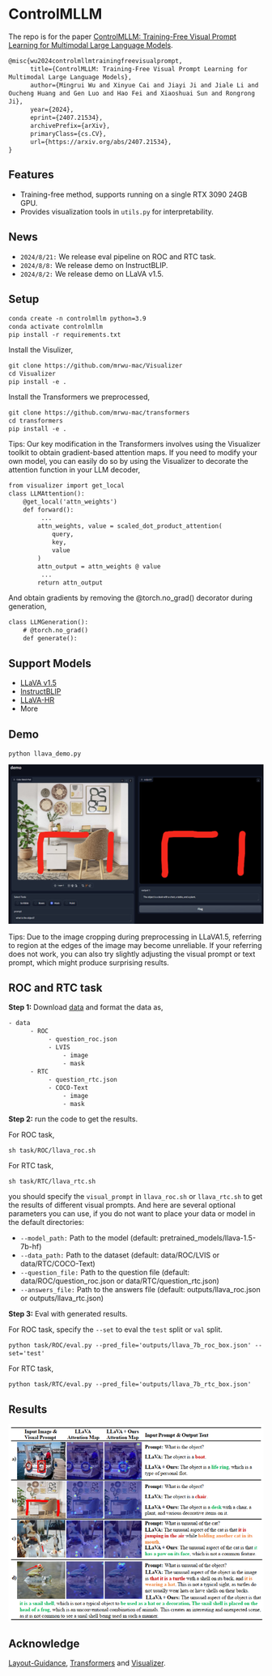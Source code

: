 # ControlMLLM

The repo is for the paper [ControlMLLM: Training-Free Visual Prompt Learning for Multimodal Large Language Models](https://arxiv.org/abs/2407.21534).

```
@misc{wu2024controlmllmtrainingfreevisualprompt,
      title={ControlMLLM: Training-Free Visual Prompt Learning for Multimodal Large Language Models}, 
      author={Mingrui Wu and Xinyue Cai and Jiayi Ji and Jiale Li and Oucheng Huang and Gen Luo and Hao Fei and Xiaoshuai Sun and Rongrong Ji},
      year={2024},
      eprint={2407.21534},
      archivePrefix={arXiv},
      primaryClass={cs.CV},
      url={https://arxiv.org/abs/2407.21534}, 
}
```
## Features
 - Training-free method, supports running on a single RTX 3090 24GB GPU.
 - Provides visualization tools in ```utils.py``` for interpretability.

## News
 - ```2024/8/21:``` We release eval pipeline on ROC and RTC task. 
 - ```2024/8/8:``` We release demo on InstructBLIP.
 - ```2024/8/2:``` We release demo on LLaVA v1.5.

## Setup
```
conda create -n controlmllm python=3.9
conda activate controlmllm
pip install -r requirements.txt
```

Install the Visulizer,
```
git clone https://github.com/mrwu-mac/Visualizer
cd Visualizer
pip install -e .
```
Install the Transformers we preprocessed,
```
git clone https://github.com/mrwu-mac/transformers
cd transformers
pip install -e .
```
Tips: Our key modification in the Transformers involves using the Visualizer toolkit to obtain gradient-based attention maps. If you need to modify your own model, you can easily do so by using the Visualizer to decorate the attention function in your LLM decoder,
```
from visualizer import get_local
class LLMAttention():
    @get_local('attn_weights')
    def forward():
         ...
        attn_weights, value = scaled_dot_product_attention(
            query,
            key,
            value
        )
        attn_output = attn_weights @ value
         ...
        return attn_output
```
And obtain gradients by removing the @torch.no_grad() decorator during generation,
```
class LLMGeneration():
    # @torch.no_grad()
    def generate():
```
## Support Models
 - [LLaVA v1.5](https://huggingface.co/llava-hf/llava-1.5-7b-hf)
 - [InstructBLIP](https://huggingface.co/Salesforce/instructblip-vicuna-7b)
 - [LLaVA-HR](https://github.com/luogen1996/LLaVA-HR)
 - More
   
## Demo
```
python llava_demo.py
```
![demo](assets/demo.png)

Tips: Due to the image cropping during preprocessing in LLaVA1.5, referring to region at the edges of the image may become unreliable. If your referring does not work, you can also try slightly adjusting the visual prompt or text prompt, which might produce surprising results.


## ROC and RTC task 
**Step 1:** Download [data](https://drive.google.com/drive/folders/1k45OVgWmt3Y04hPJe7rSWXGVZq98YLS4?usp=sharing) and format the data as,
```
- data
      - ROC
           - question_roc.json
           - LVIS
               - image
               - mask
      - RTC
           - question_rtc.json
           - COCO-Text
               - image
               - mask
```

**Step 2:** run the code to get the results.

For ROC task,
```
sh task/ROC/llava_roc.sh
```
For RTC task,
```
sh task/RTC/llava_rtc.sh
```
you should specify the ```visual_prompt``` in ```llava_roc.sh``` or ```llava_rtc.sh``` to get the results of different visual prompts.
And here are several optional parameters you can use, if you do not want to place your data or model in the default directories:
- ```--model_path:``` Path to the model (default: pretrained_models/llava-1.5-7b-hf)
- ```--data_path:``` Path to the dataset (default: data/ROC/LVIS or data/RTC/COCO-Text)
- ```--question_file:``` Path to the question file (default: data/ROC/question_roc.json or data/RTC/question_rtc.json)
- ```--answers_file:``` Path to the answers file (default: outputs/llava_roc.json or outputs/llava_rtc.json)

**Step 3:** Eval with generated results.

For ROC task, specify the ```--set``` to eval the ```test``` split or ```val``` split.
```
python task/ROC/eval.py --pred_file='outputs/llava_7b_roc_box.json' --set='test'
```
For RTC task,
```
python task/RTC/eval.py --pred_file='outputs/llava_7b_rtc_box.json'
```

## Results
![vis1](assets/vis.png)

## Acknowledge
[Layout-Guidance](https://github.com/silent-chen/layout-guidance), [Transformers](https://github.com/huggingface/transformers) and [Visualizer](https://github.com/luo3300612/Visualizer).
